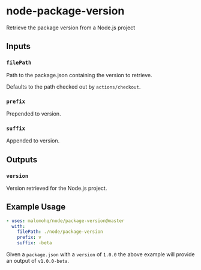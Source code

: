 # node-package-version

Retrieve the package version from a Node.js project

## Inputs

### `filePath`

Path to the package.json containing the version to retrieve.

Defaults to the path checked out by `actions/checkout`.

### `prefix`

Prepended to version.

### `suffix`

Appended to version.

## Outputs

### `version`

Version retrieved for the Node.js project.

## Example Usage

```yaml
- uses: malomohq/node/package-version@master
  with:
    filePath: ./node/package-version
    prefix: v
    suffix: -beta
```

Given a `package.json` with a `version` of `1.0.0` the above example will
provide an output of `v1.0.0-beta`.
